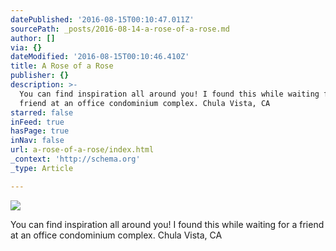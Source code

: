 ```yaml
---
datePublished: '2016-08-15T00:10:47.011Z'
sourcePath: _posts/2016-08-14-a-rose-of-a-rose.md
author: []
via: {}
dateModified: '2016-08-15T00:10:46.410Z'
title: A Rose of a Rose
publisher: {}
description: >-
  You can find inspiration all around you! I found this while waiting for a
  friend at an office condominium complex. Chula Vista, CA
starred: false
inFeed: true
hasPage: true
inNav: false
url: a-rose-of-a-rose/index.html
_context: 'http://schema.org'
_type: Article

---
```

![](https://the-grid-user-content.s3-us-west-2.amazonaws.com/4873cd3a-a759-4bfd-914c-ef4319839a32.jpg)

You can find inspiration all around you! I found this while waiting for a friend at an office condominium complex. Chula Vista, CA